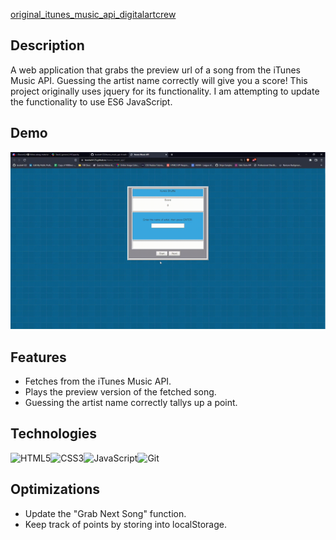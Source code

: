 [original_itunes_music_api_digitalartcrew](https://github.com/digitalartcrew/itunes_music_api)

## Description
A web application that grabs the preview url of a song from the iTunes Music API. Guessing the artist name correctly will give you a score! 
This project originally uses jquery for its functionality. I am attempting to update the functionality to use ES6 JavaScript.

## Demo
![Coming soon](itunesguessgame.gif)

## Features
* Fetches from the iTunes Music API.
* Plays the preview version of the fetched song.
* Guessing the artist name correctly tallys up a point.

## Technologies
<img src="https://profilinator.rishav.dev/skills-assets/html5-original-wordmark.svg" alt="HTML5" height="50" /><img src="https://profilinator.rishav.dev/skills-assets/css3-original-wordmark.svg" alt="CSS3" height="50" /><img src="https://profilinator.rishav.dev/skills-assets/javascript-original.svg" alt="JavaScript" height="40" /><img src="https://profilinator.rishav.dev/skills-assets/git-scm-icon.svg" alt="Git" height="50" />

## Optimizations
* Update the "Grab Next Song" function.
* Keep track of points by storing into localStorage.
